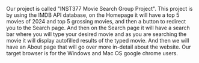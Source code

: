 Our project is called "INST377 Movie Search Group Project". This project is by using the IMDB API database, on the Homepage it will have a top 5 movies of 2024 and top 5 grossing movies, and then a button to redirect you to the Search page. And then on the Search page it will have a search bar where you will type your desired movie and as you are searching the movie it will display autofilled results of the typed movie. And then we will have an About page that will go over more in-detail about the website. Our target browser is for the Windows and Mac OS google chrome users.



